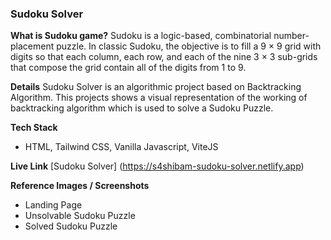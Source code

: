 ### Sudoku Solver

**What is Sudoku game?**
Sudoku is a logic-based, combinatorial number-placement puzzle. In classic Sudoku, the objective is to fill a 9 × 9 grid with digits so that each column, each row, and each of the nine 3 × 3 sub-grids that compose the grid contain all of the digits from 1 to 9.

**Details**
Sudoku Solver is an algorithmic project based on Backtracking Algorithm. This projects shows a visual representation of the working of backtracking algorithm which is used to solve a Sudoku Puzzle.

**Tech Stack**

-   HTML, Tailwind CSS, Vanilla Javascript, ViteJS

**Live Link**
[Sudoku Solver] (https://s4shibam-sudoku-solver.netlify.app)

**Reference Images / Screenshots**

-   Landing Page
-   Unsolvable Sudoku Puzzle
-   Solved Sudoku Puzzle
